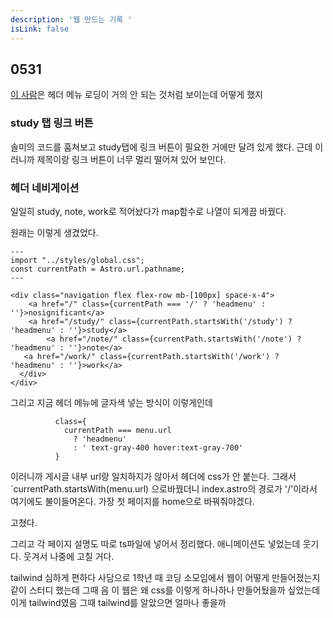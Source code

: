```yaml
---
description: '웹 만드는 기록 '
isLink: false
---
```


## 0531

[이 사람](https://bepyan.me/)은 헤더 메뉴 로딩이 거의 안 되는 것처럼 보이는데 어떻게 했지

### study 탭 링크 버튼

솔미의 코드를 훔쳐보고 study탭에 링크 버튼이 필요한 거에만 달려 있게 했다.
근데 이러니까 제목이랑 링크 버튼이 너무 멀리 떨어져 있어 보인다.

### 헤더 네비게이션

일일히 study, note, work로 적어놨다가 map함수로 나열이 되게끔 바꿨다.

원래는 이렇게 생겼었다.

```
---
import "../styles/global.css";
const currentPath = Astro.url.pathname;
---

<div class="navigation flex flex-row mb-[100px] space-x-4">
    <a href="/" class={currentPath === '/' ? 'headmenu' : ''}>nosignificant</a>
    <a href="/study/" class={currentPath.startsWith('/study') ? 'headmenu' : ''}>study</a>
        <a href="/note/" class={currentPath.startsWith('/note') ? 'headmenu' : ''}>note</a>
   <a href="/work/" class={currentPath.startsWith('/work') ? 'headmenu' : ''}>work</a>
  </div>
</div>

```

그리고 지금 헤더 메뉴에 글자색 넣는 방식이 이렇게인데

```
          class={
            currentPath === menu.url
              ? 'headmenu'
              : ' text-gray-400 hover:text-gray-700'
          }
```

이러니까 게시글 내부 url랑 일치하지가 않아서 헤더에 css가 안 붙는다.
그래서 `currentPath.startsWith(menu.url) 으로바꿨더니 index.astro의 경로가 '/'이라서 여기에도 불이들어온다. 가장 첫 페이지를 home으로 바꿔줘야겠다.

고쳤다.

그리고 각 페이지 설명도 따로 ts파일에 넣어서 정리했다.
애니메이션도 넣었는데 웃기다. 웃겨서 나중에 고칠 거다.

tailwind 심하게 편하다
사담으로 1학년 때 코딩 소모임에서 웹이 어떻게 만들어졌는지 같이 스터디 했는데 그때 음 이 웹은 왜 css를 이렇게 하나하나 만들어뒀을까 싶었는데 이게 tailwind였음
그때 tailwind를 알았으면 얼마나 좋을까
